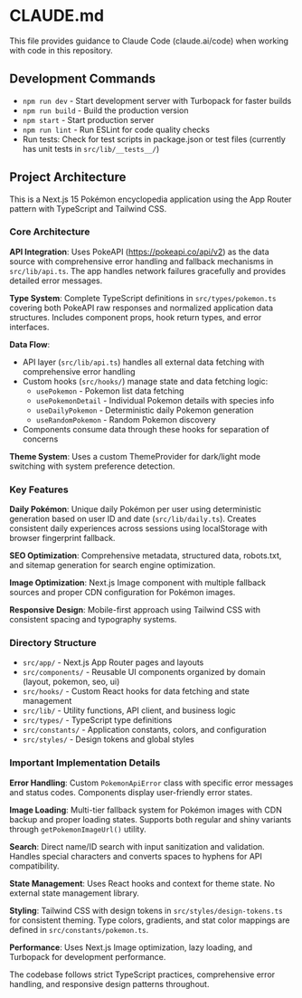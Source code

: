 # CLAUDE.md

This file provides guidance to Claude Code (claude.ai/code) when working with code in this repository.

## Development Commands

- `npm run dev` - Start development server with Turbopack for faster builds
- `npm run build` - Build the production version
- `npm start` - Start production server
- `npm run lint` - Run ESLint for code quality checks
- Run tests: Check for test scripts in package.json or test files (currently has unit tests in `src/lib/__tests__/`)

## Project Architecture

This is a Next.js 15 Pokémon encyclopedia application using the App Router pattern with TypeScript and Tailwind CSS.

### Core Architecture

**API Integration**: Uses PokeAPI (https://pokeapi.co/api/v2) as the data source with comprehensive error handling and fallback mechanisms in `src/lib/api.ts`. The app handles network failures gracefully and provides detailed error messages.

**Type System**: Complete TypeScript definitions in `src/types/pokemon.ts` covering both PokeAPI raw responses and normalized application data structures. Includes component props, hook return types, and error interfaces.

**Data Flow**: 
- API layer (`src/lib/api.ts`) handles all external data fetching with comprehensive error handling
- Custom hooks (`src/hooks/`) manage state and data fetching logic:
  - `usePokemon` - Pokemon list data fetching
  - `usePokemonDetail` - Individual Pokemon details with species info
  - `useDailyPokemon` - Deterministic daily Pokemon generation
  - `useRandomPokemon` - Random Pokemon discovery
- Components consume data through these hooks for separation of concerns

**Theme System**: Uses a custom ThemeProvider for dark/light mode switching with system preference detection.

### Key Features

**Daily Pokémon**: Unique daily Pokémon per user using deterministic generation based on user ID and date (`src/lib/daily.ts`). Creates consistent daily experiences across sessions using localStorage with browser fingerprint fallback.

**SEO Optimization**: Comprehensive metadata, structured data, robots.txt, and sitemap generation for search engine optimization.

**Image Optimization**: Next.js Image component with multiple fallback sources and proper CDN configuration for Pokémon images.

**Responsive Design**: Mobile-first approach using Tailwind CSS with consistent spacing and typography systems.

### Directory Structure

- `src/app/` - Next.js App Router pages and layouts
- `src/components/` - Reusable UI components organized by domain (layout, pokemon, seo, ui)
- `src/hooks/` - Custom React hooks for data fetching and state management
- `src/lib/` - Utility functions, API client, and business logic
- `src/types/` - TypeScript type definitions
- `src/constants/` - Application constants, colors, and configuration
- `src/styles/` - Design tokens and global styles

### Important Implementation Details

**Error Handling**: Custom `PokemonApiError` class with specific error messages and status codes. Components display user-friendly error states.

**Image Loading**: Multi-tier fallback system for Pokémon images with CDN backup and proper loading states. Supports both regular and shiny variants through `getPokemonImageUrl()` utility.

**Search**: Direct name/ID search with input sanitization and validation. Handles special characters and converts spaces to hyphens for API compatibility.

**State Management**: Uses React hooks and context for theme state. No external state management library.

**Styling**: Tailwind CSS with design tokens in `src/styles/design-tokens.ts` for consistent theming. Type colors, gradients, and stat color mappings are defined in `src/constants/pokemon.ts`.

**Performance**: Uses Next.js Image optimization, lazy loading, and Turbopack for development performance.

The codebase follows strict TypeScript practices, comprehensive error handling, and responsive design patterns throughout.